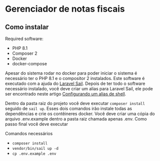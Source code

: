 # Gerenciador de notas fiscais

## Como instalar

Required software:
- PHP 8.1
- Composer 2
- Docker
- docker-compose

Apesar do sistema rodar no docker para poder iniciar o sistema é necessário ter o PHP 8.1 e o compositor 2 instalados.
Este software é executado com a ajuda do [Laravel Sail](https://laravel.com/docs/10.x/sail#main-content). Depois de ter todo o software necessário instalado, você deve criar um
alias para Laravel Sail, ele pode ser encontrado neste artigo [Configurando um alias de shell](https://laravel.com/docs/10.x/sail#configurando-a-shell-alias).

Dentro da pasta raiz do projeto você deve executar `composer install` seguido de `sail up`. Esses dois comandos irão
instale todas as dependências e crie os contêineres docker. Você deve criar uma cópia do arquivo .env.example dentro
a pasta raiz chamada apenas .env.
Como passo final você deve executar 

Comandos necessários
- `composer install`
- `vendor/bin/sail up -d`
- `cp .env.example .env`
